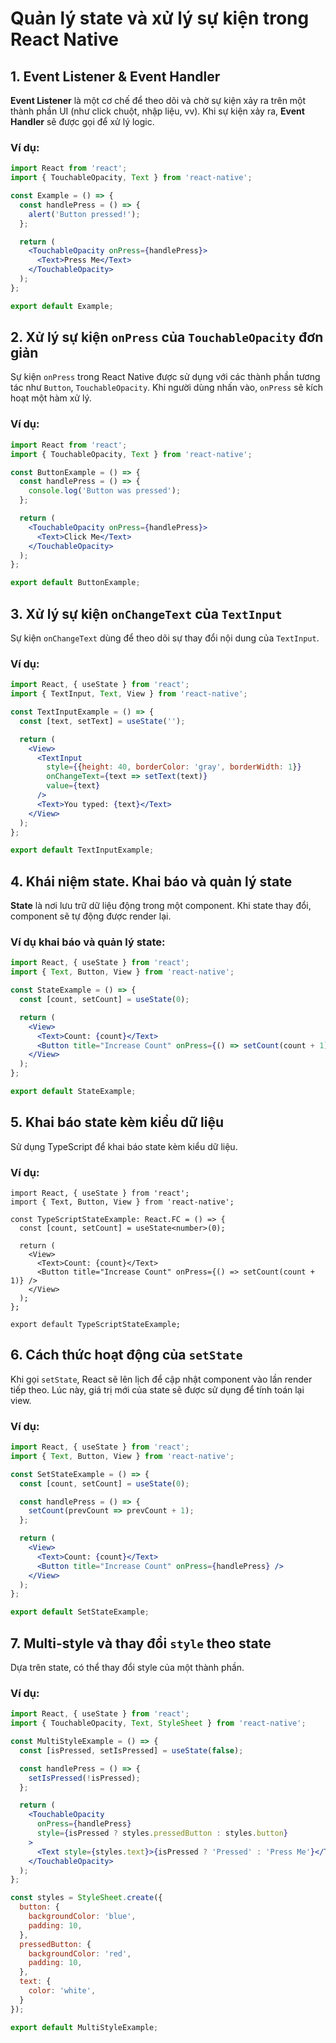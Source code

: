 # Quản lý state và xử lý sự kiện trong React Native

## 1. Event Listener & Event Handler
**Event Listener** là một cơ chế để theo dõi và chờ sự kiện xảy ra trên một thành phần UI (như click chuột, nhập liệu, vv). Khi sự kiện xảy ra, **Event Handler** sẽ được gọi để xử lý logic.

### Ví dụ:
```jsx
import React from 'react';
import { TouchableOpacity, Text } from 'react-native';

const Example = () => {
  const handlePress = () => {
    alert('Button pressed!');
  };

  return (
    <TouchableOpacity onPress={handlePress}>
      <Text>Press Me</Text>
    </TouchableOpacity>
  );
};

export default Example;
```

## 2. Xử lý sự kiện `onPress` của `TouchableOpacity` đơn giản
Sự kiện `onPress` trong React Native được sử dụng với các thành phần tương tác như `Button`, `TouchableOpacity`. Khi người dùng nhấn vào, `onPress` sẽ kích hoạt một hàm xử lý.

### Ví dụ:
```jsx
import React from 'react';
import { TouchableOpacity, Text } from 'react-native';

const ButtonExample = () => {
  const handlePress = () => {
    console.log('Button was pressed');
  };

  return (
    <TouchableOpacity onPress={handlePress}>
      <Text>Click Me</Text>
    </TouchableOpacity>
  );
};

export default ButtonExample;
```

## 3. Xử lý sự kiện `onChangeText` của `TextInput`
Sự kiện `onChangeText` dùng để theo dõi sự thay đổi nội dung của `TextInput`.

### Ví dụ:
```jsx
import React, { useState } from 'react';
import { TextInput, Text, View } from 'react-native';

const TextInputExample = () => {
  const [text, setText] = useState('');

  return (
    <View>
      <TextInput 
        style={{height: 40, borderColor: 'gray', borderWidth: 1}} 
        onChangeText={text => setText(text)}
        value={text}
      />
      <Text>You typed: {text}</Text>
    </View>
  );
};

export default TextInputExample;
```

## 4. Khái niệm **state**. Khai báo và quản lý **state**
**State** là nơi lưu trữ dữ liệu động trong một component. Khi state thay đổi, component sẽ tự động được render lại.

### Ví dụ khai báo và quản lý state:
```jsx
import React, { useState } from 'react';
import { Text, Button, View } from 'react-native';

const StateExample = () => {
  const [count, setCount] = useState(0);

  return (
    <View>
      <Text>Count: {count}</Text>
      <Button title="Increase Count" onPress={() => setCount(count + 1)} />
    </View>
  );
};

export default StateExample;
```

## 5. Khai báo **state** kèm kiểu dữ liệu
Sử dụng TypeScript để khai báo state kèm kiểu dữ liệu.

### Ví dụ:
```tsx
import React, { useState } from 'react';
import { Text, Button, View } from 'react-native';

const TypeScriptStateExample: React.FC = () => {
  const [count, setCount] = useState<number>(0);

  return (
    <View>
      <Text>Count: {count}</Text>
      <Button title="Increase Count" onPress={() => setCount(count + 1)} />
    </View>
  );
};

export default TypeScriptStateExample;
```

## 6. Cách thức hoạt động của `setState`
Khi gọi `setState`, React sẽ lên lịch để cập nhật component vào lần render tiếp theo. Lúc này, giá trị mới của state sẽ được sử dụng để tính toán lại view.

### Ví dụ:
```jsx
import React, { useState } from 'react';
import { Text, Button, View } from 'react-native';

const SetStateExample = () => {
  const [count, setCount] = useState(0);

  const handlePress = () => {
    setCount(prevCount => prevCount + 1);
  };

  return (
    <View>
      <Text>Count: {count}</Text>
      <Button title="Increase Count" onPress={handlePress} />
    </View>
  );
};

export default SetStateExample;
```

## 7. Multi-style và thay đổi `style` theo **state**
Dựa trên state, có thể thay đổi style của một thành phần.

### Ví dụ:
```jsx
import React, { useState } from 'react';
import { TouchableOpacity, Text, StyleSheet } from 'react-native';

const MultiStyleExample = () => {
  const [isPressed, setIsPressed] = useState(false);

  const handlePress = () => {
    setIsPressed(!isPressed);
  };

  return (
    <TouchableOpacity 
      onPress={handlePress} 
      style={isPressed ? styles.pressedButton : styles.button}
    >
      <Text style={styles.text}>{isPressed ? 'Pressed' : 'Press Me'}</Text>
    </TouchableOpacity>
  );
};

const styles = StyleSheet.create({
  button: {
    backgroundColor: 'blue',
    padding: 10,
  },
  pressedButton: {
    backgroundColor: 'red',
    padding: 10,
  },
  text: {
    color: 'white',
  }
});

export default MultiStyleExample;
```

